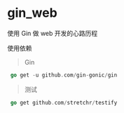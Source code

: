 # gin_web
使用 Gin 做 web 开发的心路历程

使用依赖

> Gin    
```go
 go get -u github.com/gin-gonic/gin
```  

> 测试       
```go
 go get github.com/stretchr/testify
```
